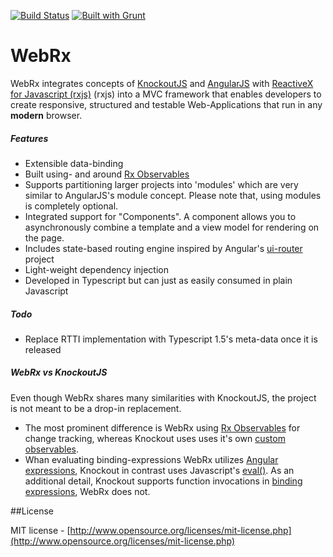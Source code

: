 [![Build Status](https://travis-ci.org/oliverw/WebRx.png)](https://travis-ci.org/oliverw/WebRx)
[![Built with Grunt](https://cdn.gruntjs.com/builtwith.png)](http://gruntjs.com/)


# WebRx

WebRx integrates concepts of [KnockoutJS](http://knockoutjs.com/) and [AngularJS](https://angularjs.org/) with [ReactiveX for Javascript (rxjs)](http://reactivex.io) (rxjs) into a MVC framework that enables developers to create responsive, structured and testable Web-Applications that run in any **modern** browser.

##### Features

- Extensible data-binding
- Built using- and around [Rx Observables](https://github.com/Reactive-Extensions/RxJS/blob/master/doc/gettingstarted/creating.md) 
- Supports partitioning larger projects into 'modules' which are very similar to AngularJS's module concept. Please note that, using modules is completely optional.
- Integrated support for "Components". A component allows you to asynchronously combine a template and a view model for rendering on the page.   
- Includes state-based routing engine inspired by Angular's [ui-router](https://github.com/angular-ui/ui-router) project
- Light-weight dependency injection 
- Developed in Typescript but can just as easily consumed in plain Javascript

##### Todo

- Replace RTTI implementation with Typescript 1.5's meta-data once it is released

##### WebRx vs KnockoutJS

Even though WebRx shares many similarities with KnockoutJS, the project is not meant to be a drop-in replacement.

- The most prominent difference is WebRx using [Rx Observables](https://github.com/Reactive-Extensions/RxJS/blob/master/doc/gettingstarted/creating.md) for change tracking, whereas Knockout uses uses it's own [custom observables](http://knockoutjs.com/documentation/observables.html). 
- Whan evaluating binding-expressions WebRx utilizes [Angular expressions](https://docs.angularjs.org/guide/expression), Knockout in contrast uses Javascript's [eval()](https://developer.mozilla.org/en-US/docs/Web/JavaScript/Reference/Global_Objects/eval). As an additional detail, Knockout supports function invocations in [binding expressions](http://knockoutjs.com/documentation/binding-syntax.html), WebRx does not.

##License

MIT license - [http://www.opensource.org/licenses/mit-license.php](http://www.opensource.org/licenses/mit-license.php)
